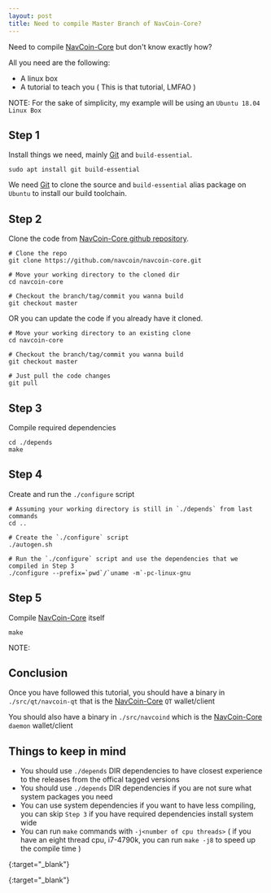 ```yaml
---
layout: post
title: Need to compile Master Branch of NavCoin-Core?
---
```


Need to compile [NavCoin-Core][navcoin_github] but don't know exactly how?

All you need are the following:

* A linux box
* A tutorial to teach you ( This is that tutorial, LMFAO )

NOTE: For the sake of simplicity, my example will be using an `Ubuntu 18.04 Linux Box`

## Step 1

Install things we need, mainly [Git][git_scm] and `build-essential`.

```shell
sudo apt install git build-essential
```

We need [Git][git_scm] to clone the source and `build-essential` alias package on `Ubuntu` to install our build toolchain.

## Step 2

Clone the code from [NavCoin-Core github repository][navcoin_github].

```shell
# Clone the repo
git clone https://github.com/navcoin/navcoin-core.git

# Move your working directory to the cloned dir
cd navcoin-core

# Checkout the branch/tag/commit you wanna build
git checkout master
```

OR you can update the code if you already have it cloned.

```shell
# Move your working directory to an existing clone
cd navcoin-core

# Checkout the branch/tag/commit you wanna build
git checkout master

# Just pull the code changes
git pull
```

## Step 3

Compile required dependencies

```shell
cd ./depends
make
```

## Step 4

Create and run the `./configure` script

```shell
# Assuming your working directory is still in `./depends` from last commands
cd ..

# Create the `./configure` script
./autogen.sh

# Run the `./configure` script and use the dependencies that we compiled in Step 3
./configure --prefix=`pwd`/`uname -m`-pc-linux-gnu
```

## Step 5

Compile [NavCoin-Core][navcoin_github] itself

```shell
make
```

NOTE:

## Conclusion

Once you have followed this tutorial, you should have a binary in `./src/qt/navcoin-qt` that is the [NavCoin-Core][navcoin_github] `QT` wallet/client

You should also have a binary in `./src/navcoind` which is the [NavCoin-Core][navcoin_github] `daemon` wallet/client

## Things to keep in mind

* You should use `./depends` DIR dependencies to have closest experience to the releases from the offical tagged versions
* You should use `./depends` DIR dependencies if you are not sure what system packages you need
* You can use system dependencies if you want to have less compiling, you can skip `Step 3` if you have required dependencies install system wide
* You can run `make` commands with `-j<number of cpu threads>` ( if you have an eight thread cpu, i7-4790k, you can run `make -j8` to speed up the compile time )

[navcoin_github]: https://github.com/navcoin/navcoin-core
{:target="_blank"}

[git_scm]: https://git-scm.com/
{:target="_blank"}
